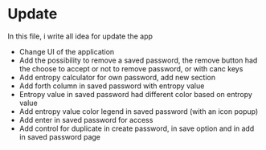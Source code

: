 # Update

In this file, i write all idea for update the app

- Change UI of the application
- Add the possibility to remove a saved password, the remove button had the choose to accept or not to remove password, or with canc keys
- Add entropy calculator for own password, add new section
- Add forth column in saved password with entropy value 
- Entropy value in saved password had different color based on entropy value
- Add entropy value color legend in saved password (with an icon popup)
- Add enter in saved password for access
- Add control for duplicate in create password, in save option and in add in saved password page

